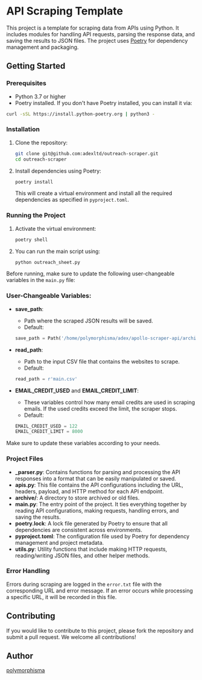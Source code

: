 
# API Scraping Template

This project is a template for scraping data from APIs using Python. It includes modules for handling API requests, parsing the response data, and saving the results to JSON files. The project uses [Poetry](https://python-poetry.org/) for dependency management and packaging.

## Getting Started

### Prerequisites

- Python 3.7 or higher
- Poetry installed. If you don't have Poetry installed, you can install it via:

```bash
curl -sSL https://install.python-poetry.org | python3 -
```

### Installation

1. Clone the repository:
    ```bash
    git clone git@github.com:adexltd/outreach-scraper.git
    cd outreach-scraper
    ```

2. Install dependencies using Poetry:
    ```bash
    poetry install
    ```
    This will create a virtual environment and install all the required dependencies as specified in `pyproject.toml`.

### Running the Project

1. Activate the virtual environment:
    ```bash
    poetry shell
    ```

2. You can run the main script using:

    ```bash
    python outreach_sheet.py
    ```

Before running, make sure to update the following user-changeable variables in the `main.py` file:

### User-Changeable Variables:

- **save_path**: 
    - Path where the scraped JSON results will be saved.
    - Default: 
    ```python
    save_path = Path('/home/polymorphisma/adex/apollo-scraper-api/archive')
    ```

- **read_path**: 
    - Path to the input CSV file that contains the websites to scrape.
    - Default: 
    ```python
    read_path = r'main.csv'
    ```

- **EMAIL_CREDIT_USED** and **EMAIL_CREDIT_LIMIT**: 
    - These variables control how many email credits are used in scraping emails. If the used credits exceed the limit, the scraper stops.
    - Default: 
    ```python
    EMAIL_CREDIT_USED = 122
    EMAIL_CREDIT_LIMIT = 8000
    ```

Make sure to update these variables according to your needs.

### Project Files

- **_parser.py**: Contains functions for parsing and processing the API responses into a format that can be easily manipulated or saved.
- **apis.py**: This file contains the API configurations including the URL, headers, payload, and HTTP method for each API endpoint.
- **archive/**: A directory to store archived or old files.
- **main.py**: The entry point of the project. It ties everything together by reading API configurations, making requests, handling errors, and saving the results.
- **poetry.lock**: A lock file generated by Poetry to ensure that all dependencies are consistent across environments.
- **pyproject.toml**: The configuration file used by Poetry for dependency management and project metadata.
- **utils.py**: Utility functions that include making HTTP requests, reading/writing JSON files, and other helper methods.

### Error Handling
Errors during scraping are logged in the `error.txt` file with the corresponding URL and error message. If an error occurs while processing a specific URL, it will be recorded in this file.

## Contributing

If you would like to contribute to this project, please fork the repository and submit a pull request. We welcome all contributions!

## Author
[polymorphisma](https://github.com/polymorphisma)
